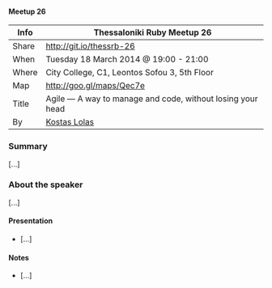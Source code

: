 #### Meetup 26

| Info         | Thessaloniki Ruby Meetup 26                                |
| ------------ | ---------------------------------------------------------- |
| Share        | http://git.io/thessrb-26                                   |
| When         | Tuesday 18 March 2014 @ 19:00 - 21:00                      |
| Where        | City College, C1, Leontos Sofou 3, 5th Floor               |
| Map          | http://goo.gl/maps/Qec7e                                   |
| Title        | Agile — A way to manage and code, without losing your head |
| By           | [Kostas Lolas](https://github.com/costasdroid) |

### Summary

[...]

### About the speaker

[...]

#### Presentation

* [...]

#### Notes

* [...]
